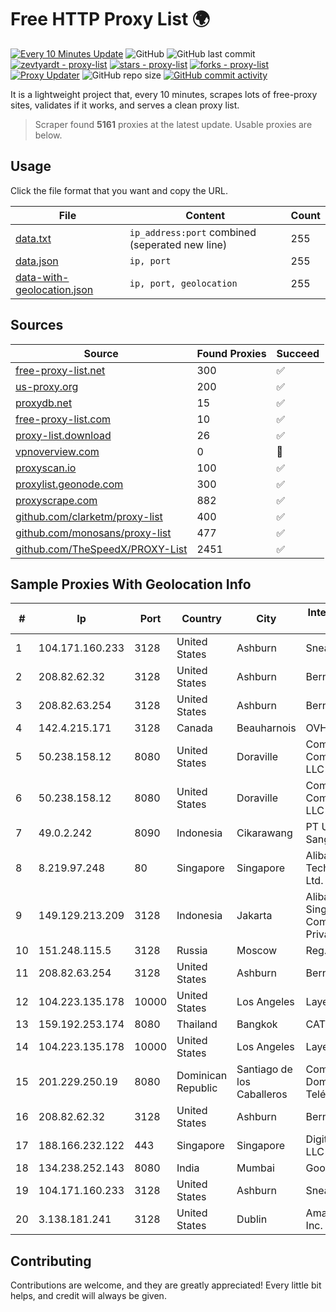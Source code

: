 
# Free HTTP Proxy List 🌍

[![Every 10 Minutes Update](https://github.com/mertguvencli/http-proxy-list/actions/workflows/main.yml/badge.svg?branch=main)](https://github.com/mertguvencli/http-proxy-list/actions/workflows/main.yml)
![GitHub](https://img.shields.io/github/license/mertguvencli/http-proxy-list)
![GitHub last commit](https://img.shields.io/github/last-commit/mertguvencli/http-proxy-list)
[![zevtyardt - proxy-list](https://img.shields.io/static/v1?label=zevtyardt&message=proxy-list&color=blue&logo=github)](https://github.com/zevtyardt/proxy-list "Go to GitHub repo")
[![stars - proxy-list](https://img.shields.io/github/stars/zevtyardt/proxy-list?style=social)](https://github.com/zevtyardt/proxy-list)
[![forks - proxy-list](https://img.shields.io/github/forks/zevtyardt/proxy-list?style=social)](https://github.com/zevtyardt/proxy-list)
[![Proxy Updater](https://github.com/zevtyardt/proxy-list/workflows/Proxy%20Updater/badge.svg)](https://github.com/zevtyardt/proxy-list/actions?query=workflow:"Proxy+Updater")
![GitHub repo size](https://img.shields.io/github/repo-size/zevtyardt/proxy-list)
[![GitHub commit activity](https://img.shields.io/github/commit-activity/m/zevtyardt/proxy-list?logo=commits)](https://github.com/zevtyardt/proxy-list/commits/main)

It is a lightweight project that, every 10 minutes, scrapes lots of free-proxy sites, validates if it works, and serves a clean proxy list.

> Scraper found **5161** proxies at the latest update. Usable proxies are below.

## Usage

Click the file format that you want and copy the URL.

|File|Content|Count|
|----|-------|-----|
|[data.txt](https://raw.githubusercontent.com/mertguvencli/http-proxy-list/main/proxy-list/data.txt)|`ip_address:port` combined (seperated new line)|255|
|[data.json](https://raw.githubusercontent.com/mertguvencli/http-proxy-list/main/proxy-list/data.json)|`ip, port`|255|
|[data-with-geolocation.json](https://raw.githubusercontent.com/mertguvencli/http-proxy-list/main/proxy-list/data-with-geolocation.json)|`ip, port, geolocation`|255|

## Sources

|Source|Found Proxies|Succeed|
|------|-------------|-------|
|[free-proxy-list.net](https://free-proxy-list.net)|300|✅|
|[us-proxy.org](https://www.us-proxy.org)|200|✅|
|[proxydb.net](http://proxydb.net)|15|✅|
|[free-proxy-list.com](https://free-proxy-list.com/?page=&port=&type%5B%5D=http&type%5B%5D=https&up_time=0&search=Search)|10|✅|
|[proxy-list.download](https://www.proxy-list.download/HTTP)|26|✅|
|[vpnoverview.com](https://vpnoverview.com/privacy/anonymous-browsing/free-proxy-servers)|0|🚫|
|[proxyscan.io](https://www.proxyscan.io)|100|✅|
|[proxylist.geonode.com](https://proxylist.geonode.com/api/proxy-list?limit=300&page=1&sort_by=lastChecked&sort_type=desc&protocols=http,https)|300|✅|
|[proxyscrape.com](https://api.proxyscrape.com/v2/?request=displayproxies&protocol=http&timeout=10000&country=all&ssl=all&anonymity=all)|882|✅|
|[github.com/clarketm/proxy-list](https://raw.githubusercontent.com/clarketm/proxy-list/master/proxy-list-raw.txt)|400|✅|
|[github.com/monosans/proxy-list](https://raw.githubusercontent.com/monosans/proxy-list/main/proxies/http.txt)|477|✅|
|[github.com/TheSpeedX/PROXY-List](https://raw.githubusercontent.com/TheSpeedX/PROXY-List/master/http.txt)|2451|✅|


## Sample Proxies With Geolocation Info

|#|Ip|Port|Country|City|Internet Service Provider|
|-|--|----|-------|----|-------------------------|
|1|104.171.160.233|3128|United States|Ashburn|Sneaker Server|
|2|208.82.62.32|3128|United States|Ashburn|Bernardi Sounds|
|3|208.82.63.254|3128|United States|Ashburn|Bernardi Sounds|
|4|142.4.215.171|3128|Canada|Beauharnois|OVH SAS|
|5|50.238.158.12|8080|United States|Doraville|Comcast Cable Communications, LLC|
|6|50.238.158.12|8080|United States|Doraville|Comcast Cable Communications, LLC|
|7|49.0.2.242|8090|Indonesia|Cikarawang|PT Usaha Adi Sanggoro|
|8|8.219.97.248|80|Singapore|Singapore|Alibaba (US) Technology Co., Ltd.|
|9|149.129.213.209|3128|Indonesia|Jakarta|Alibaba.com Singapore E-Commerce Private Limited|
|10|151.248.115.5|3128|Russia|Moscow|Reg.Ru|
|11|208.82.63.254|3128|United States|Ashburn|Bernardi Sounds|
|12|104.223.135.178|10000|United States|Los Angeles|LayerHost|
|13|159.192.253.174|8080|Thailand|Bangkok|CAT-BB|
|14|104.223.135.178|10000|United States|Los Angeles|LayerHost|
|15|201.229.250.19|8080|Dominican Republic|Santiago de los Caballeros|Compañía Dominicana de Teléfonos S. A.|
|16|208.82.62.32|3128|United States|Ashburn|Bernardi Sounds|
|17|188.166.232.122|443|Singapore|Singapore|DigitalOcean, LLC|
|18|134.238.252.143|8080|India|Mumbai|Google LLC|
|19|104.171.160.233|3128|United States|Ashburn|Sneaker Server|
|20|3.138.181.241|3128|United States|Dublin|Amazon.com, Inc.|



## Contributing

Contributions are welcome, and they are greatly appreciated! Every
little bit helps, and credit will always be given.

